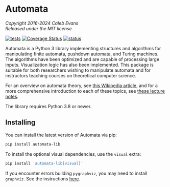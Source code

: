 # Automata

*Copyright 2016-2024 Caleb Evans*  
*Released under the MIT license*

[![tests](https://github.com/caleb531/automata/actions/workflows/tests.yml/badge.svg)](https://github.com/caleb531/automata/actions/workflows/tests.yml)
[![Coverage Status](https://coveralls.io/repos/caleb531/automata/badge.svg?branch=main)](https://coveralls.io/r/caleb531/automata?branch=main)
[![status](https://joss.theoj.org/papers/fe4d8521383598038e38bc0c948718af/status.svg)](https://joss.theoj.org/papers/fe4d8521383598038e38bc0c948718af)


Automata is a Python 3 library implementing structures and algorithms for manipulating finite automata,
pushdown automata, and Turing machines. The algorithms have been optimized and are capable of
processing large inputs. Visualization logic has also been implemented. This package is suitable for
both researchers wishing to manipulate automata and for instructors teaching courses on theoretical
computer science.

For an overview on automata theory, see [this Wikipedia article][wikipedia-article], and
for a more comprehensive introduction to each of these topics, see [these lecture notes][lecture-notes].

[wikipedia-article]: https://en.wikipedia.org/wiki/Automata_theory
[lecture-notes]: https://jeffe.cs.illinois.edu/teaching/algorithms/#models

The library requires Python 3.8 or newer.

## Installing

You can install the latest version of Automata via pip:

```sh
pip install automata-lib
```

To install the optional visual dependencies, use the `visual` extra:

```sh
pip install 'automata-lib[visual]'
```

If you encounter errors building `pygraphviz`, you may need to install `graphviz`.
See the instructions [here](https://graphviz.org/download/).
